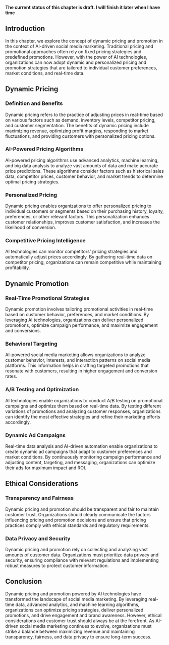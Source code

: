 **The current status of this chapter is draft. I will finish it later when I have time**

Introduction
------------

In this chapter, we explore the concept of dynamic pricing and promotion in the context of AI-driven social media marketing. Traditional pricing and promotional approaches often rely on fixed pricing strategies and predefined promotions. However, with the power of AI technologies, organizations can now adopt dynamic and personalized pricing and promotion strategies that are tailored to individual customer preferences, market conditions, and real-time data.

Dynamic Pricing
---------------

### Definition and Benefits

Dynamic pricing refers to the practice of adjusting prices in real-time based on various factors such as demand, inventory levels, competitor pricing, and customer segmentation. The benefits of dynamic pricing include maximizing revenue, optimizing profit margins, responding to market fluctuations, and providing customers with personalized pricing options.

### AI-Powered Pricing Algorithms

AI-powered pricing algorithms use advanced analytics, machine learning, and big data analysis to analyze vast amounts of data and make accurate price predictions. These algorithms consider factors such as historical sales data, competitor prices, customer behavior, and market trends to determine optimal pricing strategies.

### Personalized Pricing

Dynamic pricing enables organizations to offer personalized pricing to individual customers or segments based on their purchasing history, loyalty, preferences, or other relevant factors. This personalization enhances customer relationships, improves customer satisfaction, and increases the likelihood of conversion.

### Competitive Pricing Intelligence

AI technologies can monitor competitors' pricing strategies and automatically adjust prices accordingly. By gathering real-time data on competitor pricing, organizations can remain competitive while maintaining profitability.

Dynamic Promotion
-----------------

### Real-Time Promotional Strategies

Dynamic promotion involves tailoring promotional activities in real-time based on customer behavior, preferences, and market conditions. By leveraging AI technologies, organizations can deliver personalized promotions, optimize campaign performance, and maximize engagement and conversions.

### Behavioral Targeting

AI-powered social media marketing allows organizations to analyze customer behavior, interests, and interaction patterns on social media platforms. This information helps in crafting targeted promotions that resonate with customers, resulting in higher engagement and conversion rates.

### A/B Testing and Optimization

AI technologies enable organizations to conduct A/B testing on promotional campaigns and optimize them based on real-time data. By testing different variations of promotions and analyzing customer responses, organizations can identify the most effective strategies and refine their marketing efforts accordingly.

### Dynamic Ad Campaigns

Real-time data analysis and AI-driven automation enable organizations to create dynamic ad campaigns that adapt to customer preferences and market conditions. By continuously monitoring campaign performance and adjusting content, targeting, and messaging, organizations can optimize their ads for maximum impact and ROI.

Ethical Considerations
----------------------

### Transparency and Fairness

Dynamic pricing and promotion should be transparent and fair to maintain customer trust. Organizations should clearly communicate the factors influencing pricing and promotion decisions and ensure that pricing practices comply with ethical standards and regulatory requirements.

### Data Privacy and Security

Dynamic pricing and promotion rely on collecting and analyzing vast amounts of customer data. Organizations must prioritize data privacy and security, ensuring compliance with relevant regulations and implementing robust measures to protect customer information.

Conclusion
----------

Dynamic pricing and promotion powered by AI technologies have transformed the landscape of social media marketing. By leveraging real-time data, advanced analytics, and machine learning algorithms, organizations can optimize pricing strategies, deliver personalized promotions, and drive engagement and brand awareness. However, ethical considerations and customer trust should always be at the forefront. As AI-driven social media marketing continues to evolve, organizations must strike a balance between maximizing revenue and maintaining transparency, fairness, and data privacy to ensure long-term success.
